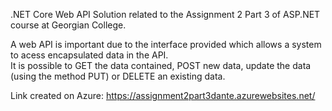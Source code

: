 <p>.NET Core Web API Solution related to the Assignment 2 Part 3 of ASP.NET course at Georgian College.</p>
<p>A web API is important due to the interface provided which allows a system to acess encapsulated data in the API.</br>
It is possible to GET the data contained, POST new data, update the data (using the method PUT) or DELETE an existing data.</p>

Link created on Azure: https://assignment2part3dante.azurewebsites.net/
